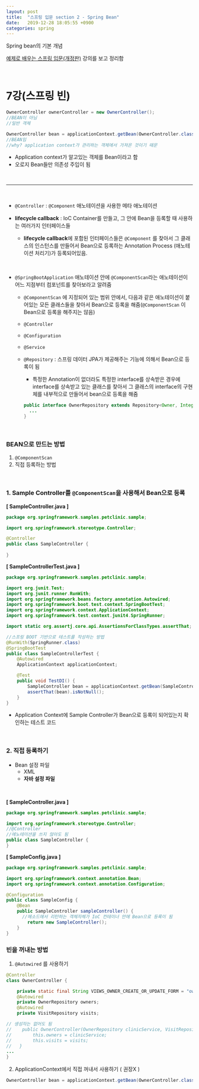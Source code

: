 ```yaml
---
layout: post
title:  "스프링 입문 section 2 - Spring Bean"
date:   2019-12-28 18:05:55 +0900
categories: spring
---
```

Spring bean의 기본 개념

[예제로 배우는 스프링 입문(개정판)][inflearn-link] 강의를 보고 정리함

<br/>

# 7강(스프링 빈)

```java
OwnerController ownerController = new OwnerController();
//BEAN이 아님
//일반 객체

OwnerController bean = applicationContext.getBean(OwnerController.class)
//BEAN임 
//why? application context가 관리하는 객체에서 가져온 것이기 때문
```

* Application context가 알고있는 객체를 Bean이라고 함 
* 오로지 Bean들만 의존성 주입이 됨  


<br/>

----------------------------------

<br/>

* `@Controller` : `@Component` 애노테이션을 사용한 메타 애노테이션

* **lifecycle callback** : IoC Container를 만들고, 그 안에 Bean을 등록할 때 사용하는 여러가지 인터페이스들

  * **lifecycle callback**에 포함된 인터페이스들은 `@Component` 를 찾아서 그 클래스의 인스턴스를 만들어서 Bean으로 등록하는 Annotation Process (애노테이션 처리기)가 등록되어있음.    

<br/>

* `@SpringBootApplication` 애노테이션 안에 `@ComponentScan`라는 애노테이션이 어느 지점부터 컴포넌트를 찾아보라고 알려줌

  *  `@ComponentScan` 에 지정되어 있는 범위 안에서, 다음과 같은 애노테이션이 붙어있는 모든 클래스들을 찾아서 Bean으로 등록을 해줌(`@ComponentScan` 이 Bean으로 등록을 해주지는 않음)

    * `@Controller`
    * `@Configuration`
    * `@Service`
    * `@Repository` : 스프링 데이터 JPA가 제공해주는 기능에 의해서 Bean으로 등록이 됨

      * 특정한 Annotation이 없더라도 특정한 interface를 상속받은 경우에 interface를 상속받고 있는 클래스를 찾아서 그 클래스의 interface의 구현체를 내부적으로 만들어서 bean으로 등록을 해줌

      ```java
      public interface OwnerRepository extends Repository<Owner, Integer> {
        ...
      }
      ```
  
  
<br/>   

### BEAN으로 만드는 방법

1. `@ComponentScan`
2. 직접 등록하는 방법

<br/>

### 1. Sample Controller를 `@ComponentScan`을 사용해서 Bean으로 등록

**[ SampleController.java ]**

```java
package org.springframework.samples.petclinic.sample;

import org.springframework.stereotype.Controller;

@Controller
public class SampleController {
  
}
```

**[ SampleControllerTest.java ]**

```java
package org.springframework.samples.petclinic.sample;

import org.junit.Test;
import org.junit.runner.RunWith;
import org.springframework.beans.factory.annotation.Autowired;
import org.springframework.boot.test.context.SpringBootTest;
import org.springframework.context.ApplicationContext;
import org.springframework.test.context.junit4.SpringRunner;

import static org.assertj.core.api.AssertionsForClassTypes.assertThat;

//스프링 BOOT 기반으로 테스트를 작성하는 방법
@RunWith(SpringRunner.class)
@SpringBootTest
public class SampleControllerTest {
    @Autowired
    ApplicationContext applicationContext;

    @Test
    public void TestDI() {
        SampleController bean = applicationContext.getBean(SampleController.class);
        assertThat(bean).isNotNull();
    }
}
```

* Application Context에 Sample Controller가 Bean으로 등록이 되어있는지 확인하는 테스트 코드

<br/>

### 2. 직접 등록하기

* Bean 설정 파일
    * XML
    * **자바 설정 파일**

<br/>
     
   **[ SampleController.java ]**

   ```java
   package org.springframework.samples.petclinic.sample;
   
   import org.springframework.stereotype.Controller;
   //@Controller
   //에노테이션을 쓰지 않아도 됨
   public class SampleController {
   }
   ```

   **[ SampleConfig.java ]**

   ```java
   package org.springframework.samples.petclinic.sample;
   
   import org.springframework.context.annotation.Bean;
   import org.springframework.context.annotation.Configuration;
   
   @Configuration
   public class SampleConfig {
       @Bean
       public SampleController sampleController() {
         //메소드에서 리턴하는 객체자체가 IoC 컨테이너 안에 Bean으로 등록이 됨
           return new SampleController();
       }
   }
   ```



### 빈을 꺼내는 방법

1. `@Autowired` 를 사용하기

```java
@Controller
class OwnerController {

    private static final String VIEWS_OWNER_CREATE_OR_UPDATE_FORM = "owners/createOrUpdateOwnerForm";
  	@Autowired
    private OwnerRepository owners;
  	@Autowired
    private VisitRepository visits;

// 생성자는 없어도 됨
//    public OwnerController(OwnerRepository clinicService, VisitRepository visits) {
//        this.owners = clinicService;
//        this.visits = visits;
//   }
...
}
```

2. ApplicationContext에서 직접 꺼내서 사용하기 ( 권장X )

```java
OwnerController bean = applicationContext.getBean(OwnerController.class);
```



[inflearn-link]:https://www.inflearn.com/course/spring_revised_edition